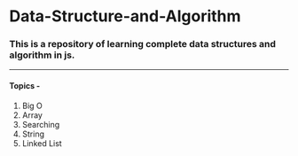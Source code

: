 # Data-Structure-and-Algorithm

### This is a repository of learning complete data structures and algorithm in js.

<hr />
<h4>Topics -</h4>

<ol>
<li>Big O</li>
<li>Array</li>
<li>Searching</li>
<li>String</li>
<li>Linked List</li>
</ol>
